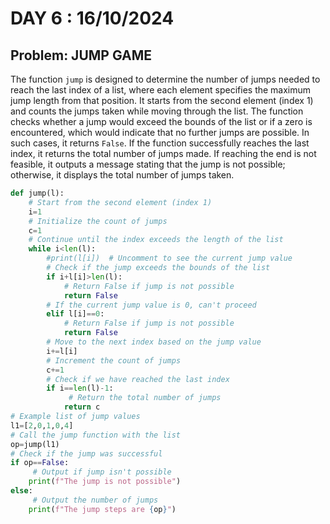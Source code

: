 # DAY 6 : 16/10/2024

## Problem: JUMP GAME

The function `jump` is designed to determine the number of jumps needed to reach the last index of a list, where each element specifies the maximum jump length from that position. It starts from the second element (index 1) and counts the jumps taken while moving through the list. The function checks whether a jump would exceed the bounds of the list or if a zero is encountered, which would indicate that no further jumps are possible. In such cases, it returns `False`. If the function successfully reaches the last index, it returns the total number of jumps made. If reaching the end is not feasible, it outputs a message stating that the jump is not possible; otherwise, it displays the total number of jumps taken.

```python
def jump(l):
    # Start from the second element (index 1)
    i=1  
    # Initialize the count of jumps
    c=1 
    # Continue until the index exceeds the length of the list 
    while i<len(l):  
        #print(l[i])  # Uncomment to see the current jump value
        # Check if the jump exceeds the bounds of the list
        if i+l[i]>len(l): 
            # Return False if jump is not possible 
            return False  
        # If the current jump value is 0, can't proceed
        elif l[i]==0:  
            # Return False if jump is not possible
            return False  
        # Move to the next index based on the jump value
        i+=l[i]  
        # Increment the count of jumps
        c+=1  
        # Check if we have reached the last index
        if i==len(l)-1:  
             # Return the total number of jumps
            return c 
# Example list of jump values
l1=[2,0,1,0,4]  
# Call the jump function with the list
op=jump(l1)  
# Check if the jump was successful
if op==False:  
     # Output if jump isn't possible
    print(f"The jump is not possible") 
else:
     # Output the number of jumps
    print(f"The jump steps are {op}") 
```